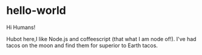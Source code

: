 # hello-world

Hi Humans!

Hubot here,I like Node.js and coffeescript (that what I am node of!).
I've had tacos on the moon and find them for superior to Earth tacos.
